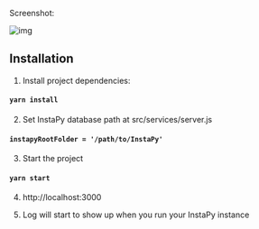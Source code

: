 Screenshot:

![img](https://github.com/converge/instapy-dashboard/blob/master/screenshots/instapy-dashboard.png)

## Installation

1. Install project dependencies:

#### `yarn install`

2. Set InstaPy database path at src/services/server.js

#### `instapyRootFolder = '/path/to/InstaPy'`

3. Start the project

#### `yarn start`

4. http://localhost:3000

5. Log will start to show up when you run your InstaPy instance
